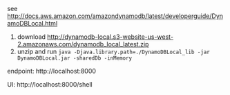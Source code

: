 
see http://docs.aws.amazon.com/amazondynamodb/latest/developerguide/DynamoDBLocal.html


1. download http://dynamodb-local.s3-website-us-west-2.amazonaws.com/dynamodb_local_latest.zip
2. unzip and run `java -Djava.library.path=./DynamoDBLocal_lib -jar DynamoDBLocal.jar -sharedDb -inMemory`

endpoint: http://localhost:8000

UI: http://localhost:8000/shell